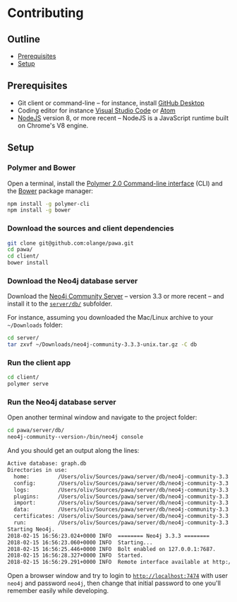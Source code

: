 # Contributing

## Outline

* [Prerequisites](#prerequisites)
* [Setup](#setup)

## Prerequisites

* Git client or command-line – for instance, install [GitHub Desktop](https://desktop.github.com)
* Coding editor for instance [Visual Studio Code](https://code.visualstudio.com) or [Atom](https://atom.io)
* [NodeJS](https://nodejs.org/en/) version 8, or more recent – NodeJS is a JavaScript runtime built on Chrome's V8 engine.

## Setup

### Polymer and Bower

Open a terminal, install the [Polymer 2.0 Command-line interface](https://www.polymer-project.org/2.0/start/install-2-0) (CLI) and the [Bower](https://bower.io) package manager:

```bash
npm install -g polymer-cli
npm install -g bower
```

### Download the sources and client dependencies

```bash
git clone git@github.com:olange/pawa.git
cd pawa/
cd client/
bower install
```

### Download the Neo4j database server

Download the [Neo4j Community Server](https://neo4j.com/download/other-releases/#releases) – version 3.3 or more recent – and install it to the [`server/db/`](../server/db/) subfolder.

For instance, assuming you downloaded the Mac/Linux archive to your `~/Downloads` folder:

```bash
cd server/
tar zxvf ~/Downloads/neo4j-community-3.3.3-unix.tar.gz -C db
```

### Run the client app

```bash
cd client/
polymer serve
```

### Run the Neo4j database server

Open another terminal window and navigate to the project folder:

```bash
cd pawa/server/db/
neo4j-community-‹version›/bin/neo4j console
```

And you should get an output along the lines:

```bash
Active database: graph.db
Directories in use:
  home:         /Users/oliv/Sources/pawa/server/db/neo4j-community-3.3.3
  config:       /Users/oliv/Sources/pawa/server/db/neo4j-community-3.3.3/conf
  logs:         /Users/oliv/Sources/pawa/server/db/neo4j-community-3.3.3/logs
  plugins:      /Users/oliv/Sources/pawa/server/db/neo4j-community-3.3.3/plugins
  import:       /Users/oliv/Sources/pawa/server/db/neo4j-community-3.3.3/import
  data:         /Users/oliv/Sources/pawa/server/db/neo4j-community-3.3.3/data
  certificates: /Users/oliv/Sources/pawa/server/db/neo4j-community-3.3.3/certificates
  run:          /Users/oliv/Sources/pawa/server/db/neo4j-community-3.3.3/run
Starting Neo4j.
2018-02-15 16:56:23.024+0000 INFO  ======== Neo4j 3.3.3 ========
2018-02-15 16:56:23.060+0000 INFO  Starting...
2018-02-15 16:56:25.446+0000 INFO  Bolt enabled on 127.0.0.1:7687.
2018-02-15 16:56:28.327+0000 INFO  Started.
2018-02-15 16:56:29.291+0000 INFO  Remote interface available at http://localhost:7474/
```

Open a browser window and try to login to [`http://localhost:7474`](http://localhost:7474) with user `neo4j` and password `neo4j`, then change that initial password to one you'll remember easily while developing.